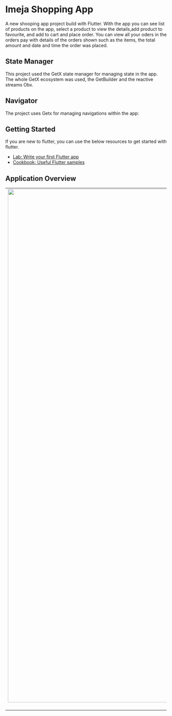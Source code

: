 # Imeja Shopping App

A new shooping app project build with Flutter. With the app you can see list of products on the app, select a product to view the details,add product to favourite, and add to cart and place order. You can view all your oders in the orders pay with details of the orders shown such as the items, the total amount and date and time the order was placed.

## State Manager

This project used the GetX state manager for managing state in the app. The whole GetX ecosystem was used, the GetBuilder and the reactive streams Obx.

## Navigator
The project uses Getx for managing navigations within the app:


## Getting Started
If you are new to flutter, you can use the below resources to get started with flutter.

- [Lab: Write your first Flutter app](https://flutter.dev/docs/get-started/codelab)
- [Cookbook: Useful Flutter samples](https://flutter.dev/docs/cookbook)


## Application Overview


| | | |
|:-------------------------:|:-------------------------:|:-------------------------:|
|<img width="1604" alt="Dashboard" src="https://github.com/Itskiprotich/Flutter-Getx.git/blob/master/screenshots/register.png"> Dashboard |  <img width="1604" alt="Details" src="https://github.com/Itskiprotich/Flutter-Getx.git/blob/master/screenshots/error_register.png"> Details |<img width="1604" alt="Cart" src="https://github.com/Itskiprotich/Flutter-Getx.git/blob/master/screenshots/login.png"> Cart|
